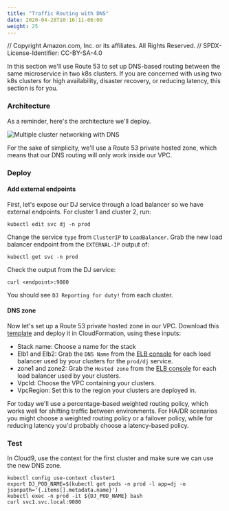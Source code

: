 ```yaml
---
title: "Traffic Routing with DNS"
date: 2020-04-28T10:16:11-06:00
weight: 25 
---
```


// Copyright Amazon.com, Inc. or its affiliates. All Rights Reserved. 
// SPDX-License-Identifier: CC-BY-SA-4.0

In this section we'll use Route 53 to set up DNS-based routing between the same microservice in two k8s clusters.  If you are concerned with using two k8s clusters for high availability, disaster recovery, or reducing latency, this section is for you.

### Architecture

As a reminder, here's the architecture we'll deploy.

![Multiple cluster networking with DNS](/images/lb/eks-lb-multiple-public-dns.png)

For the sake of simplicity, we'll use a Route 53 private hosted zone, which means that our DNS routing will only work inside our VPC.

### Deploy

#### Add external endpoints

First, let's expose our DJ service through a load balancer so we have external endpoints.  For cluster 1 and cluster 2, run:

    kubectl edit svc dj -n prod

Change the service `type` from `ClusterIP` to `LoadBalancer`.  Grab the new load balancer endpoint from the `EXTERNAL-IP` output of:

    kubectl get svc -n prod

Check the output from the DJ service:

    curl <endpoint>:9080

You should see `DJ Reporting for duty!` from each cluster.

#### DNS zone

Now let's set up a Route 53 private hosted zone in our VPC.  Download this [template](/files/lb/dns.yaml) and deploy it in CloudFormation, using these inputs:

* Stack name: Choose a name for the stack
* Elb1 and Elb2: Grab the `DNS Name` from the [ELB console](https://us-east-2.console.aws.amazon.com/ec2/v2/home?#LoadBalancers:sort=loadBalancerName) for each load balancer used by your clusters for the `prod/dj` service.
* zone1 and zone2: Grab the `Hosted zone` from the [ELB console](https://us-east-2.console.aws.amazon.com/ec2/v2/home?#LoadBalancers:sort=loadBalancerName) for each load balancer used by your clusters.
* VpcId: Choose the VPC containing your clusters.
* VpcRegion: Set this to the region your clusters are deployed in.

For today we'll use a percentage-based weighted routing policy, which works well for shifting traffic between environments.  For HA/DR scenarios you might choose a weighted routing policy or a failover policy, while for reducing latency you'd probably choose a latency-based policy.


### Test

In Cloud9, use the context for the first cluster and make sure we can use the new DNS zone.

    kubectl config use-context cluster1
    export DJ_POD_NAME=$(kubectl get pods -n prod -l app=dj -o jsonpath='{.items[].metadata.name}')
    kubectl exec -n prod -it ${DJ_POD_NAME} bash
    curl svc1.svc.local:9080
